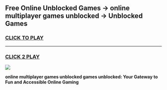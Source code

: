 
## Free Online Unblocked Games → online multiplayer games unblocked → Unblocked Games
<h3>
<a href="https://premium.freeplayer.one?title=online_multiplayer_games_unblocked&ref=21F">CLICK TO PLAY</a></h3>
<hr>

<h3>
<a href="https://premium.freeplayer.one?title=online_multiplayer_games_unblocked&ref=21F">CLICK 2 PLAY</a>
  
</h3>

<a href="https://premium.freeplayer.one?title=online_multiplayer_games_unblocked&ref=21F/"><img src="https://clearcache.store/games.png"></a>


**online multiplayer games unblocked games unblocked: Your Gateway to Fun and Accessible Online Gaming**
